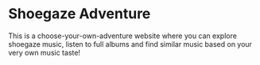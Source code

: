 # Shoegaze Adventure
This is a choose-your-own-adventure website where you can explore shoegaze music, listen to full albums and find similar music based on your very own music taste!
